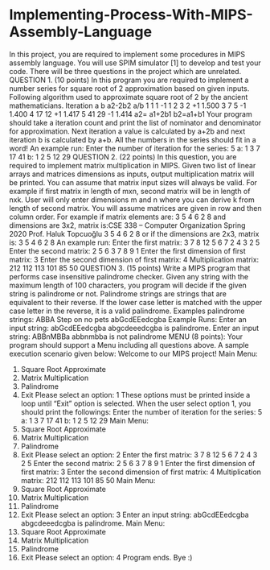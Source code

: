 # Implementing-Process-With-MIPS-Assembly-Language
In this project, you are required to implement some procedures in MIPS assembly language. You
will use SPIM simulator [1] to develop and test your code. There will be three questions in the
project which are unrelated.
QUESTION 1. (10 points) In this program you are required to implement a number series for
square root of 2 approximation based on given inputs. Following algorithm used to approximate
square root of 2 by the ancient mathematicians. 
 Iteration a b a2-2b2   a/b
           1 1 1 -1 1
           2 3 2 +1 1.500
           3 7 5 -1 1.400
           4 17 12 +1 1.417
           5 41 29 -1 1.414
           a2= a1+2b1
           b2=a1+b1
Your program should take a iteration count and print the list of nominator and denominator for
approximation. Next iteration a value is calculated by a+2b and next iteration b is calculated by
a+b. All the numbers in the series should fit in a word!
An example run:
Enter the number of iteration for the series: 5 
a: 1 3 7 17 41
b: 1 2 5 12 29
QUESTION 2. (22 points) In this question, you are required to implement matrix
multiplication in MIPS. Given two list of linear arrays and matrices dimensions as inputs, output
multiplication matrix will be printed. You can assume that matrix input sizes will always be valid.
For example if first matrix in length of mxn, second matrix will be in length of nxk. User will only
enter dimensions m and n where you can derive k from length of second matrix. You will
assume matrices are given in row and then column order. For example if matrix elements are:
3 5 4 6 2 8
and dimensions are 3x2, matrix is:CSE 338 – Computer Organization Spring 2020
Prof. Haluk Topcuoğlu
3 5
4 6
2 8
or if the dimensions are 2x3, matrix is:
3 5 4
6 2 8
An example run:
Enter the first matrix: 3 7 8 12 5 6 7 2 4 3 2 5
Enter the second matrix: 2 5 6 3 7 8 9 1
Enter the first dimension of first matrix: 3
Enter the second dimension of first matrix: 4
Multiplication matrix: 
212 112 
113 101 
85 50
QUESTION 3. (15 points) Write a MIPS program that performs case insensitive palindrome
checker. Given any string with the maximum length of 100 characters, you program will decide
if the given string is palindrome or not. Palindrome strings are strings that are equivalent to
their reverse. If the lower case letter is matched with the upper case letter in the reverse, it is a
valid palindrome.
Examples palindrome strings:
ABBA 
Step on no pets
abGcdEEedcgba
Example Runs:
Enter an input string: abGcdEEedcgba
abgcdeeedcgba is palindrome.
Enter an input string: ABBnMBBa
abbnmbba is not palindrome
MENU (8 points): Your program should support a Menu including all questions above. A
sample execution scenario given below:
Welcome to our MIPS project!
Main Menu:
1. Square Root Approximate
2. Matrix Multiplication
3. Palindrome
4. Exit
Please select an option: 1
 These options must be printed inside a loop until “Exit” option is selected. 
 When the user select option 1, you should print the followings:
Enter the number of iteration for the series: 5
a: 1 3 7 17 41
b: 1 2 5 12 29
Main Menu:
1. Square Root Approximate
2. Matrix Multiplication
3. Palindrome
4. Exit
Please select an option: 2
Enter the first matrix: 3 7 8 12 5 6 7 2 4 3 2 5
Enter the second matrix: 2 5 6 3 7 8 9 1
Enter the first dimension of first matrix: 3
Enter the second dimension of first matrix: 4
Multiplication matrix: 
212 112 
113 101 
85 50
Main Menu:
1. Square Root Approximate
2. Matrix Multiplication
3. Palindrome
4. Exit
Please select an option: 3
Enter an input string: abGcdEEedcgba
abgcdeeedcgba is palindrome.
Main Menu:
1. Square Root Approximate
2. Matrix Multiplication
3. Palindrome
4. Exit
Please select an option: 4
Program ends. Bye :)
